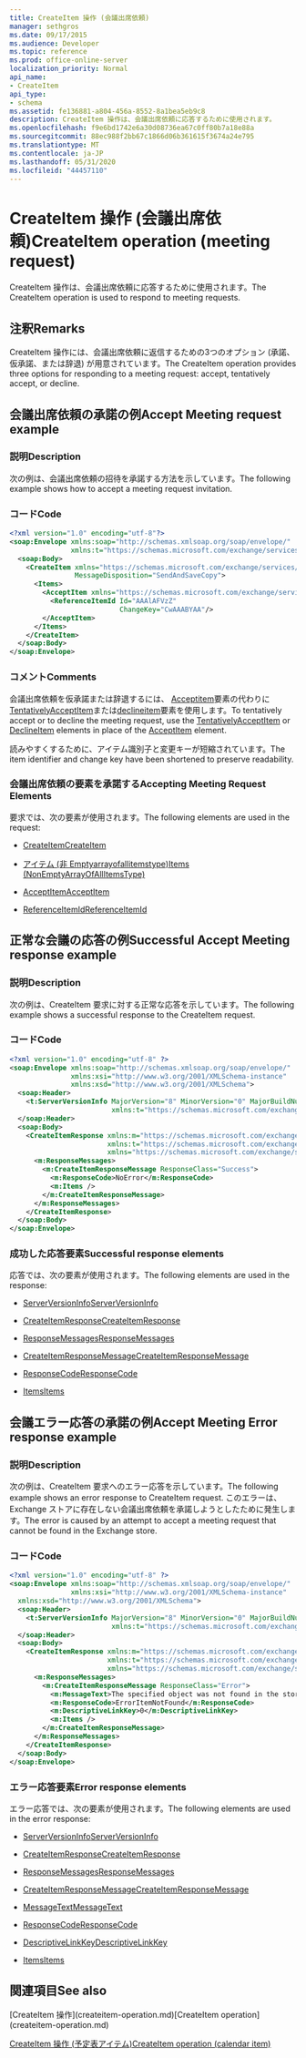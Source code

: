 ```yaml
---
title: CreateItem 操作 (会議出席依頼)
manager: sethgros
ms.date: 09/17/2015
ms.audience: Developer
ms.topic: reference
ms.prod: office-online-server
localization_priority: Normal
api_name:
- CreateItem
api_type:
- schema
ms.assetid: fe136881-a804-456a-8552-8a1bea5eb9c8
description: CreateItem 操作は、会議出席依頼に応答するために使用されます。
ms.openlocfilehash: f9e6bd1742e6a30d08736ea67c0ff80b7a18e88a
ms.sourcegitcommit: 88ec988f2bb67c1866d06b361615f3674a24e795
ms.translationtype: MT
ms.contentlocale: ja-JP
ms.lasthandoff: 05/31/2020
ms.locfileid: "44457110"
---
```

# <a name="createitem-operation-meeting-request"></a><span data-ttu-id="11e34-103">CreateItem 操作 (会議出席依頼)</span><span class="sxs-lookup"><span data-stu-id="11e34-103">CreateItem operation (meeting request)</span></span>

<span data-ttu-id="11e34-104">CreateItem 操作は、会議出席依頼に応答するために使用されます。</span><span class="sxs-lookup"><span data-stu-id="11e34-104">The CreateItem operation is used to respond to meeting requests.</span></span>
  
## <a name="remarks"></a><span data-ttu-id="11e34-105">注釈</span><span class="sxs-lookup"><span data-stu-id="11e34-105">Remarks</span></span>

<span data-ttu-id="11e34-106">CreateItem 操作には、会議出席依頼に返信するための3つのオプション (承諾、仮承諾、または辞退) が用意されています。</span><span class="sxs-lookup"><span data-stu-id="11e34-106">The CreateItem operation provides three options for responding to a meeting request: accept, tentatively accept, or decline.</span></span> 
  
## <a name="accept-meeting-request-example"></a><span data-ttu-id="11e34-107">会議出席依頼の承諾の例</span><span class="sxs-lookup"><span data-stu-id="11e34-107">Accept Meeting request example</span></span>

### <a name="description"></a><span data-ttu-id="11e34-108">説明</span><span class="sxs-lookup"><span data-stu-id="11e34-108">Description</span></span>

<span data-ttu-id="11e34-109">次の例は、会議出席依頼の招待を承諾する方法を示しています。</span><span class="sxs-lookup"><span data-stu-id="11e34-109">The following example shows how to accept a meeting request invitation.</span></span>
  
### <a name="code"></a><span data-ttu-id="11e34-110">コード</span><span class="sxs-lookup"><span data-stu-id="11e34-110">Code</span></span>

```XML
<?xml version="1.0" encoding="utf-8"?>
<soap:Envelope xmlns:soap="http://schemas.xmlsoap.org/soap/envelope/"
               xmlns:t="https://schemas.microsoft.com/exchange/services/2006/types">
  <soap:Body>
    <CreateItem xmlns="https://schemas.microsoft.com/exchange/services/2006/messages"
                MessageDisposition="SendAndSaveCopy">
      <Items>
        <AcceptItem xmlns="https://schemas.microsoft.com/exchange/services/2006/types">
          <ReferenceItemId Id="AAAlAFVzZ"
                           ChangeKey="CwAAABYAA"/>
        </AcceptItem>
      </Items>
    </CreateItem>
  </soap:Body>
</soap:Envelope>
```

### <a name="comments"></a><span data-ttu-id="11e34-111">コメント</span><span class="sxs-lookup"><span data-stu-id="11e34-111">Comments</span></span>

<span data-ttu-id="11e34-112">会議出席依頼を仮承諾または辞退するには、 [Acceptitem](acceptitem.md)要素の代わりに[TentativelyAcceptItem](tentativelyacceptitem.md)または[declineitem](declineitem.md)要素を使用します。</span><span class="sxs-lookup"><span data-stu-id="11e34-112">To tentatively accept or to decline the meeting request, use the [TentativelyAcceptItem](tentativelyacceptitem.md) or [DeclineItem](declineitem.md) elements in place of the [AcceptItem](acceptitem.md) element.</span></span> 
  
<span data-ttu-id="11e34-113">読みやすくするために、アイテム識別子と変更キーが短縮されています。</span><span class="sxs-lookup"><span data-stu-id="11e34-113">The item identifier and change key have been shortened to preserve readability.</span></span>
  
### <a name="accepting-meeting-request-elements"></a><span data-ttu-id="11e34-114">会議出席依頼の要素を承諾する</span><span class="sxs-lookup"><span data-stu-id="11e34-114">Accepting Meeting Request Elements</span></span>

<span data-ttu-id="11e34-115">要求では、次の要素が使用されます。</span><span class="sxs-lookup"><span data-stu-id="11e34-115">The following elements are used in the request:</span></span>
  
- [<span data-ttu-id="11e34-116">CreateItem</span><span class="sxs-lookup"><span data-stu-id="11e34-116">CreateItem</span></span>](createitem.md)
    
- [<span data-ttu-id="11e34-117">アイテム (非 Emptyarrayofallitemstype)</span><span class="sxs-lookup"><span data-stu-id="11e34-117">Items (NonEmptyArrayOfAllItemsType)</span></span>](items-nonemptyarrayofallitemstype.md)
    
- [<span data-ttu-id="11e34-118">AcceptItem</span><span class="sxs-lookup"><span data-stu-id="11e34-118">AcceptItem</span></span>](acceptitem.md)
    
- [<span data-ttu-id="11e34-119">ReferenceItemId</span><span class="sxs-lookup"><span data-stu-id="11e34-119">ReferenceItemId</span></span>](referenceitemid.md)
    
## <a name="successful-accept-meeting-response-example"></a><span data-ttu-id="11e34-120">正常な会議の応答の例</span><span class="sxs-lookup"><span data-stu-id="11e34-120">Successful Accept Meeting response example</span></span>

### <a name="description"></a><span data-ttu-id="11e34-121">説明</span><span class="sxs-lookup"><span data-stu-id="11e34-121">Description</span></span>

<span data-ttu-id="11e34-122">次の例は、CreateItem 要求に対する正常な応答を示しています。</span><span class="sxs-lookup"><span data-stu-id="11e34-122">The following example shows a successful response to the CreateItem request.</span></span>
  
### <a name="code"></a><span data-ttu-id="11e34-123">コード</span><span class="sxs-lookup"><span data-stu-id="11e34-123">Code</span></span>

```XML
<?xml version="1.0" encoding="utf-8" ?>
<soap:Envelope xmlns:soap="http://schemas.xmlsoap.org/soap/envelope/" 
               xmlns:xsi="http://www.w3.org/2001/XMLSchema-instance" 
               xmlns:xsd="http://www.w3.org/2001/XMLSchema">
  <soap:Header>
    <t:ServerVersionInfo MajorVersion="8" MinorVersion="0" MajorBuildNumber="685" MinorBuildNumber="8" 
                         xmlns:t="https://schemas.microsoft.com/exchange/services/2006/types" />
  </soap:Header>
  <soap:Body>
    <CreateItemResponse xmlns:m="https://schemas.microsoft.com/exchange/services/2006/messages" 
                        xmlns:t="https://schemas.microsoft.com/exchange/services/2006/types" 
                        xmlns="https://schemas.microsoft.com/exchange/services/2006/messages">
      <m:ResponseMessages>
        <m:CreateItemResponseMessage ResponseClass="Success">
          <m:ResponseCode>NoError</m:ResponseCode>
          <m:Items />
        </m:CreateItemResponseMessage>
      </m:ResponseMessages>
    </CreateItemResponse>
  </soap:Body>
</soap:Envelope>
```

### <a name="successful-response-elements"></a><span data-ttu-id="11e34-124">成功した応答要素</span><span class="sxs-lookup"><span data-stu-id="11e34-124">Successful response elements</span></span>

<span data-ttu-id="11e34-125">応答では、次の要素が使用されます。</span><span class="sxs-lookup"><span data-stu-id="11e34-125">The following elements are used in the response:</span></span>
  
- [<span data-ttu-id="11e34-126">ServerVersionInfo</span><span class="sxs-lookup"><span data-stu-id="11e34-126">ServerVersionInfo</span></span>](serverversioninfo.md)
    
- [<span data-ttu-id="11e34-127">CreateItemResponse</span><span class="sxs-lookup"><span data-stu-id="11e34-127">CreateItemResponse</span></span>](createitemresponse.md)
    
- [<span data-ttu-id="11e34-128">ResponseMessages</span><span class="sxs-lookup"><span data-stu-id="11e34-128">ResponseMessages</span></span>](responsemessages.md)
    
- [<span data-ttu-id="11e34-129">CreateItemResponseMessage</span><span class="sxs-lookup"><span data-stu-id="11e34-129">CreateItemResponseMessage</span></span>](createitemresponsemessage.md)
    
- [<span data-ttu-id="11e34-130">ResponseCode</span><span class="sxs-lookup"><span data-stu-id="11e34-130">ResponseCode</span></span>](responsecode.md)
    
- [<span data-ttu-id="11e34-131">Items</span><span class="sxs-lookup"><span data-stu-id="11e34-131">Items</span></span>](items.md)
    
## <a name="accept-meeting-error-response-example"></a><span data-ttu-id="11e34-132">会議エラー応答の承諾の例</span><span class="sxs-lookup"><span data-stu-id="11e34-132">Accept Meeting Error response example</span></span>

### <a name="description"></a><span data-ttu-id="11e34-133">説明</span><span class="sxs-lookup"><span data-stu-id="11e34-133">Description</span></span>

<span data-ttu-id="11e34-134">次の例は、CreateItem 要求へのエラー応答を示しています。</span><span class="sxs-lookup"><span data-stu-id="11e34-134">The following example shows an error response to CreateItem request.</span></span> <span data-ttu-id="11e34-135">このエラーは、Exchange ストアに存在しない会議出席依頼を承諾しようとしたために発生します。</span><span class="sxs-lookup"><span data-stu-id="11e34-135">The error is caused by an attempt to accept a meeting request that cannot be found in the Exchange store.</span></span>
  
### <a name="code"></a><span data-ttu-id="11e34-136">コード</span><span class="sxs-lookup"><span data-stu-id="11e34-136">Code</span></span>

```XML
<?xml version="1.0" encoding="utf-8" ?>
<soap:Envelope xmlns:soap="http://schemas.xmlsoap.org/soap/envelope/" 
               xmlns:xsi="http://www.w3.org/2001/XMLSchema-instance" 
  xmlns:xsd="http://www.w3.org/2001/XMLSchema">
  <soap:Header>
    <t:ServerVersionInfo MajorVersion="8" MinorVersion="0" MajorBuildNumber="685" MinorBuildNumber="8" 
                         xmlns:t="https://schemas.microsoft.com/exchange/services/2006/types" />
  </soap:Header>
  <soap:Body>
    <CreateItemResponse xmlns:m="https://schemas.microsoft.com/exchange/services/2006/messages" 
                        xmlns:t="https://schemas.microsoft.com/exchange/services/2006/types" 
                        xmlns="https://schemas.microsoft.com/exchange/services/2006/messages">
      <m:ResponseMessages>
        <m:CreateItemResponseMessage ResponseClass="Error">
          <m:MessageText>The specified object was not found in the store.</m:MessageText>
          <m:ResponseCode>ErrorItemNotFound</m:ResponseCode>
          <m:DescriptiveLinkKey>0</m:DescriptiveLinkKey>
          <m:Items />
        </m:CreateItemResponseMessage>
      </m:ResponseMessages>
    </CreateItemResponse>
  </soap:Body>
</soap:Envelope>
```

### <a name="error-response-elements"></a><span data-ttu-id="11e34-137">エラー応答要素</span><span class="sxs-lookup"><span data-stu-id="11e34-137">Error response elements</span></span>

<span data-ttu-id="11e34-138">エラー応答では、次の要素が使用されます。</span><span class="sxs-lookup"><span data-stu-id="11e34-138">The following elements are used in the error response:</span></span>
  
- [<span data-ttu-id="11e34-139">ServerVersionInfo</span><span class="sxs-lookup"><span data-stu-id="11e34-139">ServerVersionInfo</span></span>](serverversioninfo.md)
    
- [<span data-ttu-id="11e34-140">CreateItemResponse</span><span class="sxs-lookup"><span data-stu-id="11e34-140">CreateItemResponse</span></span>](createitemresponse.md)
    
- [<span data-ttu-id="11e34-141">ResponseMessages</span><span class="sxs-lookup"><span data-stu-id="11e34-141">ResponseMessages</span></span>](responsemessages.md)
    
- [<span data-ttu-id="11e34-142">CreateItemResponseMessage</span><span class="sxs-lookup"><span data-stu-id="11e34-142">CreateItemResponseMessage</span></span>](createitemresponsemessage.md)
    
- [<span data-ttu-id="11e34-143">MessageText</span><span class="sxs-lookup"><span data-stu-id="11e34-143">MessageText</span></span>](messagetext.md)
    
- [<span data-ttu-id="11e34-144">ResponseCode</span><span class="sxs-lookup"><span data-stu-id="11e34-144">ResponseCode</span></span>](responsecode.md)
    
- [<span data-ttu-id="11e34-145">DescriptiveLinkKey</span><span class="sxs-lookup"><span data-stu-id="11e34-145">DescriptiveLinkKey</span></span>](descriptivelinkkey.md)
    
- [<span data-ttu-id="11e34-146">Items</span><span class="sxs-lookup"><span data-stu-id="11e34-146">Items</span></span>](items.md)
    
## <a name="see-also"></a><span data-ttu-id="11e34-147">関連項目</span><span class="sxs-lookup"><span data-stu-id="11e34-147">See also</span></span>



<span data-ttu-id="11e34-148">
  [CreateItem 操作](createitem-operation.md)</span><span class="sxs-lookup"><span data-stu-id="11e34-148">[CreateItem operation](createitem-operation.md)</span></span>
  
[<span data-ttu-id="11e34-149">CreateItem 操作 (予定表アイテム)</span><span class="sxs-lookup"><span data-stu-id="11e34-149">CreateItem operation (calendar item)</span></span>](createitem-operation-calendar-item.md)

